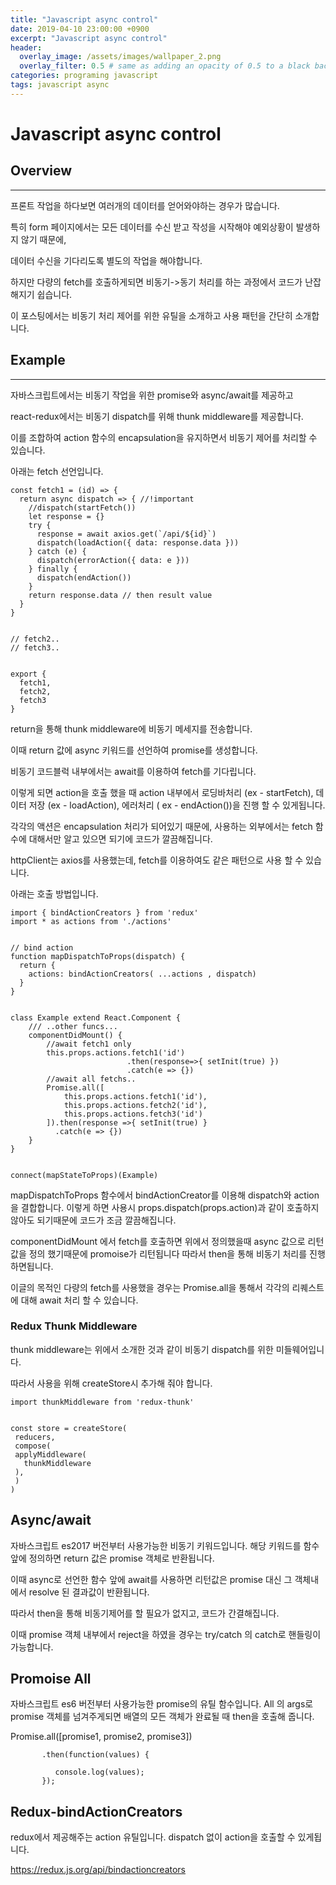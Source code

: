 ```yaml
---
title: "Javascript async control"
date: 2019-04-10 23:00:00 +0900
excerpt: "Javascript async control"
header:
  overlay_image: /assets/images/wallpaper_2.png
  overlay_filter: 0.5 # same as adding an opacity of 0.5 to a black background
categories: programing javascript
tags: javascript async
---
```

Javascript async control
=============

## Overview
* * *

프론트 작업을 하다보면 여러개의 데이터를 얻어와야하는 경우가 많습니다.

특히 form 페이지에서는 모든 데이터를 수신 받고 작성을 시작해야 예외상황이 발생하지 않기 때문에,

데이터 수신을 기다리도록 별도의 작업을 해야합니다.

하지만 다량의 fetch를 호출하게되면 비동기->동기 처리를 하는 과정에서 코드가 난잡해지기 쉽습니다.


이 포스팅에서는 비동기 처리 제어를 위한 유틸을 소개하고 사용 패턴을 간단히 소개합니다.


## Example
* * *

자바스크립트에서는 비동기 작업을 위한 promise와 async/await를 제공하고 

react-redux에서는 비동기 dispatch를 위해 thunk middleware를 제공합니다.


이를 조합하여 action 함수의 encapsulation을 유지하면서 비동기 제어를 처리할 수 있습니다.


아래는 fetch 선언입니다.

```
const fetch1 = (id) => {
  return async dispatch => { //!important
    //dispatch(startFetch())
    let response = {}
    try {
      response = await axios.get(`/api/${id}`)
      dispatch(loadAction({ data: response.data }))
    } catch (e) {
      dispatch(errorAction({ data: e }))
    } finally {
      dispatch(endAction())
    }
    return response.data // then result value
  }
}
 
 
// fetch2..
// fetch3..
 
 
export {
  fetch1,
  fetch2,
  fetch3
}
```
return을 통해 thunk middleware에 비동기 메세지를 전송합니다.

이때 return 값에 async 키워드를 선언하여 promise를 생성합니다.

비동기 코드블럭 내부에서는 await를 이용하여 fetch를 기다립니다.

이렇게 되면 action을 호출 했을 때 action 내부에서 로딩바처리 (ex - startFetch), 데이터 저장 (ex - loadAction), 에러처리 ( ex - endAction())을 진행 할 수 있게됩니다.

각각의 액션은 encapsulation 처리가 되어있기 때문에, 사용하는 외부에서는 fetch 함수에 대해서만 알고 있으면 되기에 코드가 깔끔해집니다.



httpClient는 axios를 사용했는데, fetch를 이용하여도 같은 패턴으로 사용 할 수 있습니다.



아래는 호출 방법입니다.

```
import { bindActionCreators } from 'redux'
import * as actions from './actions'
 
 
// bind action
function mapDispatchToProps(dispatch) {
  return {
    actions: bindActionCreators( ...actions , dispatch)
  }
}
 
 
class Example extend React.Component {
    /// ..other funcs...
    componentDidMount() {
        //await fetch1 only
        this.props.actions.fetch1('id')
                          .then(response=>{ setInit(true) })
                          .catch(e => {})
        //await all fetchs..
        Promise.all([
            this.props.actions.fetch1('id'),
            this.props.actions.fetch2('id'),
            this.props.actions.fetch3('id')
        ]).then(response =>{ setInit(true) }
          .catch(e => {})
    }
}
 
 
connect(mapStateToProps)(Example)
```
mapDispatchToProps 함수에서 bindActionCreator를 이용해 dispatch와 action을 결합합니다.
이렇게 하면 사용시 props.dispatch(props.action)과 같이 호출하지 않아도 되기때문에 코드가 조금 깔끔해집니다.

componentDidMount 에서 fetch를 호출하면 위에서 정의했을때 async 값으로 리턴값을 정의 했기때문에 promoise가 리턴됩니다
따라서 then을 통해 비동기 처리를 진행하면됩니다.

이글의 목적인 다량의 fetch를 사용했을 경우는 Promise.all을 통해서 각각의 리퀘스트에 대해 await 처리 할 수 있습니다.

### Redux Thunk Middleware

thunk middleware는 위에서 소개한 것과 같이 비동기 dispatch를 위한 미들웨어입니다.

따라서 사용을 위해 createStore시 추가해 줘야 합니다.

```
import thunkMiddleware from 'redux-thunk'
 
 
const store = createStore(
 reducers,
 compose(
 applyMiddleware(
   thunkMiddleware
 ),
 )
)
```

## Async/await

자바스크립트 es2017 버전부터 사용가능한 비동기 키워드입니다. 해당 키워드를 함수앞에 정의하면 return 값은 promise 객체로 반환됩니다.

이때 async로 선언한 함수 앞에 await를 사용하면 리턴값은 promise 대신 그 객체내에서 resolve 된 결과값이 반환됩니다.

따라서 then을 통해 비동기제어를 할 필요가 없지고, 코드가 간결해집니다.

이때 promise 객체 내부에서 reject을 하였을 경우는 try/catch 의 catch로 핸들링이 가능합니다. 

## Promoise All

자바스크립트 es6 버전부터 사용가능한 promise의 유틸 함수입니다. All 의 args로 promise 객체를 넘겨주게되면 배열의 모든 객체가 완료될 때 then을 호출해 줍니다.

Promise.all([promise1, promise2, promise3])

           .then(function(values) {

              console.log(values);
           });

## Redux-bindActionCreators

redux에서 제공해주는 action 유틸입니다. dispatch 없이 action을 호출할 수 있게됩니다.

https://redux.js.org/api/bindactioncreators